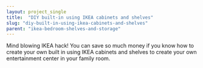 ```yaml
---
layout: project_single
title:  "DIY built-in using IKEA cabinets and shelves"
slug: "diy-built-in-using-ikea-cabinets-and-shelves"
parent: "ikea-bedroom-shelves-and-storage"
---
```

Mind blowing IKEA hack! You can save so much money if you know how to create your own built in using IKEA cabinets and shelves to create your own entertainment center in your family room.